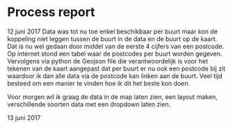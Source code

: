 # Process report 

12 juni 2017
Data was tot nu toe enkel beschikbaar per buurt maar kon de koppeling niet leggen tussen de buurt in de data en de buurt op de kaart. Dat is nu wel gedaan door middel van de eerste 4 cijfers van een postcode. Op internet stond een tabel waar de postcodes per buurt worden gegeven. Vervolgens via python de Geojson file die verantwoordelijk is voor het tekenen van de kaart aangepast dat per buurt er nu ook een postcode bij zit waardoor ik dan alle data via de postcode kan linken aan de buurt. Veel tijd besteed om een manier te vinden hoe ik dit het beste kon doen. 

Voor morgen wil ik graag de data in de map laten zien, een layout maken, verschillende soorten data met een dropdown laten zien. 

13 juni 2017





